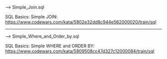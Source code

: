 --> Simple_Join.sql

SQL Basics: Simple JOIN:
https://www.codewars.com/kata/5802e32dd8c944e562000020/train/sql

*******************************************************************
--> Simple_Where_and_Order_by.sql

SQL Basics: Simple WHERE and ORDER BY:
https://www.codewars.com/kata/5809508cc47d327c12000084/train/sql
